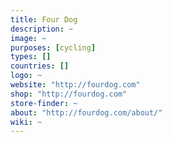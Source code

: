 ```yaml
---
title: Four Dog
description: ~
image: ~
purposes: [cycling]
types: []
countries: []
logo: ~
website: "http://fourdog.com"
shop: "http://fourdog.com"
store-finder: ~
about: "http://fourdog.com/about/"
wiki: ~
---
```

